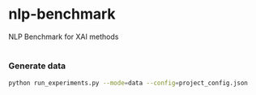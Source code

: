 # nlp-benchmark
NLP Benchmark for XAI methods

# 

### Generate data
```bash
python run_experiments.py --mode=data --config=project_config.json
```
